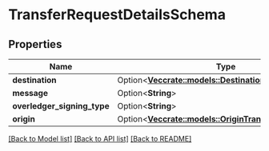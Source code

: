 # TransferRequestDetailsSchema

## Properties

Name | Type | Description | Notes
------------ | ------------- | ------------- | -------------
**destination** | Option<[**Vec<crate::models::DestinationTransferSchema>**](DestinationTransferSchema.md)> |  | [optional]
**message** | Option<**String**> |  | [optional]
**overledger_signing_type** | Option<**String**> |  | [optional]
**origin** | Option<[**Vec<crate::models::OriginTransferSchema>**](OriginTransferSchema.md)> |  | [optional]

[[Back to Model list]](../README.md#documentation-for-models) [[Back to API list]](../README.md#documentation-for-api-endpoints) [[Back to README]](../README.md)


